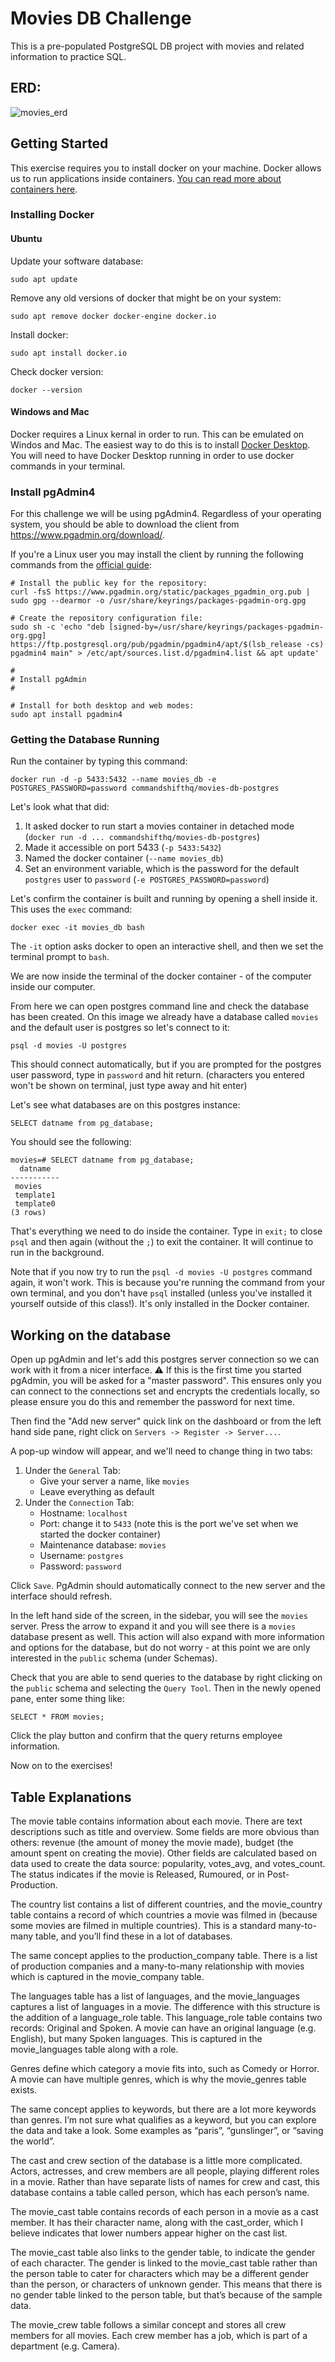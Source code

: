 # Movies DB Challenge
This is a pre-populated PostgreSQL DB project with movies and related information to practice SQL.

## ERD:
![movies_erd](https://user-images.githubusercontent.com/10534896/231462475-2fb95681-938f-4903-a221-8c7c92e21522.png)

## Getting Started
This exercise requires you to install docker on your machine. Docker allows us to run applications inside containers. [You can read more about containers here](https://www.docker.com/resources/what-container).

### Installing Docker

#### Ubuntu

Update your software database:
```
sudo apt update
```

Remove any old versions of docker that might be on your system:
```
sudo apt remove docker docker-engine docker.io
```

Install docker:
```
sudo apt install docker.io
```

Check docker version:
```
docker --version
```

#### Windows and Mac

Docker requires a Linux kernal in order to run. This can be emulated on Windos and Mac. The easiest way to do this is to install [Docker Desktop](https://docs.docker.com/get-docker/). You will need to have Docker Desktop running in order to use docker commands in your terminal.

### Install pgAdmin4

For this challenge we will be using pgAdmin4. 
Regardless of your operating system, you should be able to download the client from https://www.pgadmin.org/download/.

If you're a Linux user you may install the client by running the following commands from the [official guide](https://www.pgadmin.org/download/pgadmin-4-apt):
```
# Install the public key for the repository:
curl -fsS https://www.pgadmin.org/static/packages_pgadmin_org.pub | sudo gpg --dearmor -o /usr/share/keyrings/packages-pgadmin-org.gpg

# Create the repository configuration file:
sudo sh -c 'echo "deb [signed-by=/usr/share/keyrings/packages-pgadmin-org.gpg] https://ftp.postgresql.org/pub/pgadmin/pgadmin4/apt/$(lsb_release -cs) pgadmin4 main" > /etc/apt/sources.list.d/pgadmin4.list && apt update'

#
# Install pgAdmin
#

# Install for both desktop and web modes:
sudo apt install pgadmin4
```

### Getting the Database Running

Run the container by typing this command:
```
docker run -d -p 5433:5432 --name movies_db -e POSTGRES_PASSWORD=password commandshifthq/movies-db-postgres
```

Let's look what that did:
1. It asked docker to run start a movies container in detached mode (`docker run -d ... commandshifthq/movies-db-postgres`)
2. Made it accessible on port 5433 (`-p 5433:5432`)
3. Named the docker container (`--name movies_db`)
4. Set an environment variable, which is the password for the default `postgres` user to `password` (`-e POSTGRES_PASSWORD=password`)

Let's confirm the container is built and running by opening a shell inside it. This uses the `exec` command:
```
docker exec -it movies_db bash
```

The `-it` option asks docker to open an interactive shell, and then we set the terminal prompt to `bash`.

We are now inside the terminal of the docker container - of the computer inside our computer.

From here we can open postgres command line and check the database has been created. 
On this image we already have a database called `movies` and the default user is postgres so let's connect to it:
```
psql -d movies -U postgres
```

This should connect automatically, but if you are prompted for the postgres user password, type in `password` and hit return. (characters you entered won't be shown on terminal, just type away and hit enter)

Let's see what databases are on this postgres instance:
```
SELECT datname from pg_database;
```

You should see the following:

```
movies=# SELECT datname from pg_database;
  datname
-----------
 movies
 template1
 template0
(3 rows)
```

That's everything we need to do inside the container. Type in `exit;` to close `psql` and then again (without the `;`) to exit the container. It will continue to run in the background.

Note that if you now try to run the `psql -d movies -U postgres` command again, it won't work. This is because you're running the command from your own terminal, and you don't have `psql` installed (unless you've installed it yourself outside of this class!). It's only installed in the Docker container.

## Working on the database

Open up pgAdmin and let's add this postgres server connection so we can work with it from a nicer interface.
⚠️ If this is the first time you started pgAdmin, you will be asked for a "master password". This ensures only you can connect to the connections set and encrypts the credentials locally, so please ensure you do this and remember the password for next time.

Then find the "Add new server" quick link on the dashboard or from the left hand side pane, right click on `Servers -> Register -> Server...`.

A pop-up window will appear, and we'll need to change thing in two tabs:
1. Under the `General` Tab:
	- Give your server a name, like `movies`
	- Leave everything as default
2. Under the `Connection` Tab:
	- Hostname: `localhost`
	- Port: change it to `5433` (note this is the port we've set when we started the docker container)
	- Maintenance database: `movies`
	- Username: `postgres`
	- Password: `password`

Click `Save`. PgAdmin should automatically connect to the new server and the interface should refresh.

In the left hand side of the screen, in the sidebar, you will see the `movies` server. Press the arrow to expand it and you will see there is a `movies` database present as well. This action will also expand with more information and options for the database, but do not worry - at this point we are only interested in the `public` schema (under Schemas).

Check that you are able to send queries to the database by right clicking on the `public` schema and selecting the `Query Tool`. Then in the newly opened pane, enter some thing like:

```
SELECT * FROM movies;
```

Click the play button and confirm that the query returns employee information.

Now on to the exercises!


## Table Explanations
The movie table contains information about each movie. There are text descriptions such as title and overview. Some fields are more obvious than others: revenue (the amount of money the movie made), budget (the amount spent on creating the movie). Other fields are calculated based on data used to create the data source: popularity, votes_avg, and votes_count. The status indicates if the movie is Released, Rumoured, or in Post-Production.

The country list contains a list of different countries, and the movie_country table contains a record of which countries a movie was filmed in (because some movies are filmed in multiple countries). This is a standard many-to-many table, and you’ll find these in a lot of databases.

The same concept applies to the production_company table. There is a list of production companies and a many-to-many relationship with movies which is captured in the movie_company table.

The languages table has a list of languages, and the movie_languages captures a list of languages in a movie. The difference with this structure is the addition of a language_role table. This language_role table contains two records: Original and Spoken. A movie can have an original language (e.g. English), but many Spoken languages. This is captured in the movie_languages table along with a role.

Genres define which category a movie fits into, such as Comedy or Horror. A movie can have multiple genres, which is why the movie_genres table exists.

The same concept applies to keywords, but there are a lot more keywords than genres. I’m not sure what qualifies as a keyword, but you can explore the data and take a look. Some examples as “paris”, “gunslinger”, or “saving the world”.

The cast and crew section of the database is a little more complicated. Actors, actresses, and crew members are all people, playing different roles in a movie. Rather than have separate lists of names for crew and cast, this database contains a table called person, which has each person’s name.

The movie_cast table contains records of each person in a movie as a cast member. It has their character name, along with the cast_order, which I believe indicates that lower numbers appear higher on the cast list.

The movie_cast table also links to the gender table, to indicate the gender of each character. The gender is linked to the movie_cast table rather than the person table to cater for characters which may be a different gender than the person, or characters of unknown gender. This means that there is no gender table linked to the person table, but that’s because of the sample data.

The movie_crew table follows a similar concept and stores all crew members for all movies. Each crew member has a job, which is part of a department (e.g. Camera).

